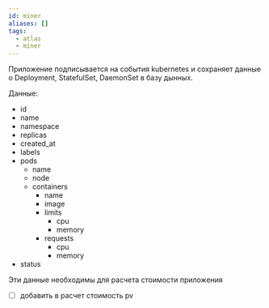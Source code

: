 ```yaml
---
id: miner
aliases: []
tags:
  - atlas
  - miner
---
```


Приложение подписывается на события kubernetes и сохраняет данные о Deployment, StatefulSet, DaemonSet в базу дынных.

Данные:

- id
- name
- namespace
- replicas
- created_at
- labels
- pods
  - name
  - node
  - containers
    - name
    - image
    - limits
      - cpu
      - memory
    - requests
      - cpu
      - memory
- status

Эти данные необходимы для расчета стоимости приложения

- [ ] добавить в расчет стоимость pv

